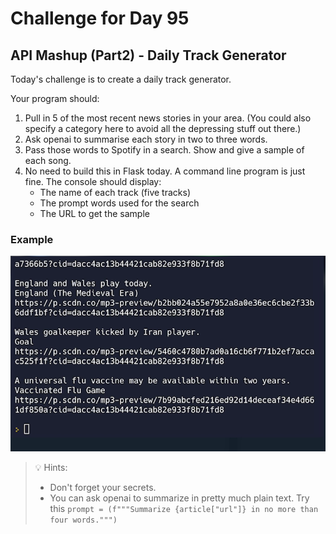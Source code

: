 # Challenge for Day 95

## API Mashup (Part2) - Daily Track Generator

Today's challenge is to create a daily track generator.

Your program should:

1. Pull in 5 of the most recent news stories in your area. (You could also specify a category here to avoid all the depressing stuff out there.)
2. Ask openai to summarise each story in two to three words.
3. Pass those words to Spotify in a search. Show and give a sample of each song.
4. No need to build this in Flask today. A command line program is just fine. The console should display:
   - The name of each track (five tracks)
   - The prompt words used for the search
   - The URL to get the sample

### Example

![example](example.png)

> 💡 Hints:
> - Don't forget your secrets.
> - You can ask openai to summarize in pretty much plain text. Try this `prompt = (f"""Summarize {article["url"]} in no more than four words.""")`
